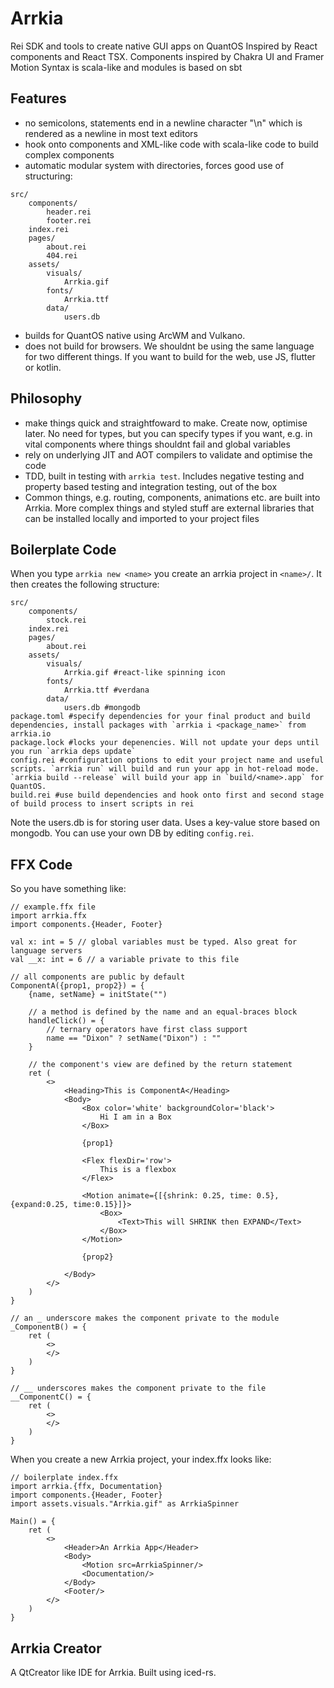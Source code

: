 # Arrkia
Rei SDK and tools to create native GUI apps on QuantOS
Inspired by React components and React TSX. Components inspired by Chakra UI and Framer Motion
Syntax is scala-like and modules is based on sbt

## Features
- no semicolons, statements end in a newline character "\n" which is rendered as a newline in most text editors
- hook onto components and XML-like code with scala-like code to build complex components
- automatic modular system with directories, forces good use of structuring:
```dir
src/
    components/
        header.rei
        footer.rei
    index.rei
    pages/
        about.rei
        404.rei
    assets/
        visuals/
            Arrkia.gif
        fonts/
            Arrkia.ttf
        data/
            users.db
```
- builds for QuantOS native using ArcWM and Vulkano.
- does not build for browsers. We shouldnt be using the same language for two different things. If you want to build for the web, use JS, flutter or kotlin.

## Philosophy
- make things quick and straightfoward to make. Create now, optimise later. No need for types, but you can specify types if you want, e.g. in vital components where things shouldnt fail and global variables
- rely on underlying JIT and AOT compilers to validate and optimise the code
- TDD, built in testing with `arrkia test`. Includes negative testing and property based testing and integration testing, out of the box
- Common things, e.g. routing, components, animations etc. are built into Arrkia. More complex things and styled stuff are external libraries that can be installed locally and imported to your project files

## Boilerplate Code
When you type `arrkia new <name>` you create an arrkia project in `<name>/`. It then creates the following structure:
```dir
src/
    components/
        stock.rei
    index.rei
    pages/
        about.rei
    assets/
        visuals/
            Arrkia.gif #react-like spinning icon
        fonts/
            Arrkia.ttf #verdana
        data/
            users.db #mongodb
package.toml #specify dependencies for your final product and build dependencies, install packages with `arrkia i <package_name>` from arrkia.io
package.lock #locks your depenencies. Will not update your deps until you run `arrkia deps update`
config.rei #configuration options to edit your project name and useful scripts. `arrkia run` will build and run your app in hot-reload mode. `arrkia build --release` will build your app in `build/<name>.app` for QuantOS.
build.rei #use build dependencies and hook onto first and second stage of build process to insert scripts in rei
```
Note the users.db is for storing user data. Uses a key-value store based on mongodb. You can use your own DB by editing `config.rei`.

## FFX Code
So you have something like:

```ffx
// example.ffx file
import arrkia.ffx
import components.{Header, Footer}

val x: int = 5 // global variables must be typed. Also great for language servers
val __x: int = 6 // a variable private to this file

// all components are public by default
ComponentA({prop1, prop2}) = {
    {name, setName} = initState("")

    // a method is defined by the name and an equal-braces block
    handleClick() = {
        // ternary operators have first class support
        name == "Dixon" ? setName("Dixon") : ""
    }

    // the component's view are defined by the return statement
    ret (
        <>
            <Heading>This is ComponentA</Heading>
            <Body>
                <Box color='white' backgroundColor='black'>
                    Hi I am in a Box
                </Box>

                {prop1}

                <Flex flexDir='row'>
                    This is a flexbox
                </Flex>

                <Motion animate={[{shrink: 0.25, time: 0.5}, {expand:0.25, time:0.15}]}>
                    <Box>
                        <Text>This will SHRINK then EXPAND</Text>
                    </Box>
                </Motion>

                {prop2}

            </Body>
        </>
    )
}

// an _ underscore makes the component private to the module
_ComponentB() = {
    ret (
        <>
        </>
    )
}

// __ underscores makes the component private to the file
__ComponentC() = {
    ret (
        <>
        </>
    )
}

```

When you create a new Arrkia project, your index.ffx looks like:
```ffx
// boilerplate index.ffx
import arrkia.{ffx, Documentation}
import components.{Header, Footer}
import assets.visuals."Arrkia.gif" as ArrkiaSpinner

Main() = {
    ret (
        <>
            <Header>An Arrkia App</Header>
            <Body>
                <Motion src=ArrkiaSpinner/>
                <Documentation/>
            </Body>
            <Footer/>
        </>
    )
}

```

## Arrkia Creator
A QtCreator like IDE for Arrkia. Built using iced-rs.

